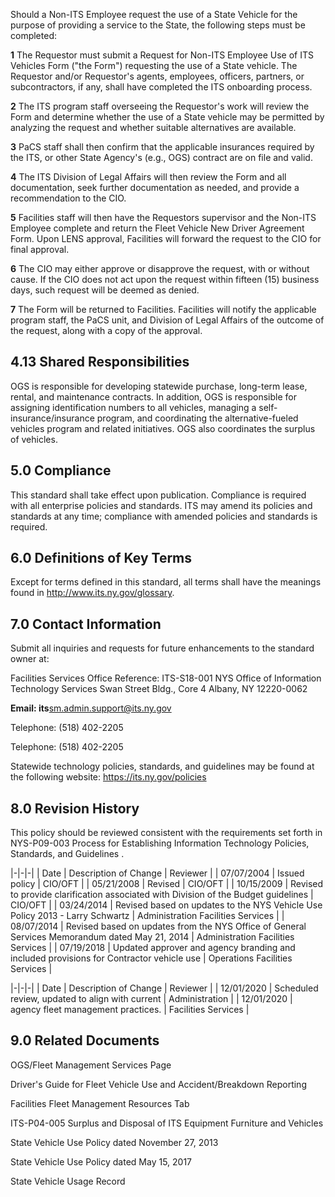 Should a Non-ITS Employee request the use of a State Vehicle for the purpose of providing a service to the State, the following steps must be completed:

**1** The Requestor must submit a Request for Non-ITS Employee Use of ITS Vehicles Form ("the Form") requesting the use of a State vehicle. The Requestor and/or Requestor's agents, employees, officers, partners, or subcontractors, if any, shall have completed the ITS onboarding process.

**2** The ITS program staff overseeing the Requestor's work will review the Form and determine whether the use of a State vehicle may be permitted by analyzing the request and whether suitable alternatives are available.

**3** PaCS staff shall then confirm that the applicable insurances required by the ITS, or other State Agency's (e.g., OGS) contract are on file and valid.

**4** The ITS Division of Legal Affairs will then review the Form and all documentation, seek further documentation as needed, and provide a recommendation to the CIO.

**5** Facilities staff will then have the Requestors supervisor and the Non-ITS Employee complete and return the Fleet Vehicle New Driver Agreement Form. Upon LENS approval, Facilities will forward the request to the CIO for final approval.

**6** The CIO may either approve or disapprove the request, with or without cause. If the CIO does not act upon the request within fifteen (15) business days, such request will be deemed as denied.

**7** The Form will be returned to Facilities. Facilities will notify the applicable program staff, the PaCS unit, and Division of Legal Affairs of the outcome of the request, along with a copy of the approval.

## **4.13 Shared Responsibilities**

OGS is responsible for developing statewide purchase, long-term lease, rental, and maintenance contracts. In addition, OGS is responsible for assigning identification numbers to all vehicles, managing a self-insurance/insurance program, and coordinating the alternative-fueled vehicles program and related initiatives. OGS also coordinates the surplus of vehicles.

## **5.0 Compliance**

This standard shall take effect upon publication. Compliance is required with all enterprise policies and standards. ITS may amend its policies and standards at any time; compliance with amended policies and standards is required.

## **6.0 Definitions of Key Terms**

Except for terms defined in this standard, all terms shall have the meanings found in http://www.its.ny.gov/glossary.

## **7.0 Contact Information**

Submit all inquiries and requests for future enhancements to the standard owner at:

Facilities Services Office Reference: ITS-S18-001 NYS Office of Information Technology Services Swan Street Bldg., Core 4 Albany, NY 12220-0062

**Email: its**sm.admin.support@its.ny.gov

Telephone: (518) 402-2205

Telephone: (518) 402-2205

Statewide technology policies, standards, and guidelines may be found at the following website: https://its.ny.gov/policies

## **8.0 Revision History**

This policy should be reviewed consistent with the requirements set forth in NYS-P09-003 Process for Establishing Information Technology Policies, Standards, and Guidelines .

|-|-|-|
| Date | Description of Change | Reviewer |
| 07/07/2004 | Issued policy | CIO/OFT |
| 05/21/2008 | Revised | CIO/OFT |
| 10/15/2009 | Revised to provide clarification associated with  Division of the Budget guidelines | CIO/OFT |
| 03/24/2014 | Revised based on updates to the NYS Vehicle  Use Policy 2013 - Larry Schwartz | Administration  Facilities Services |
| 08/07/2014 | Revised based on updates from the NYS Office  of General Services Memorandum dated May  21, 2014 | Administration  Facilities Services |
| 07/19/2018 | Updated approver and agency branding and  included provisions for Contractor vehicle use | Operations  Facilities Services |

|-|-|-|
| Date | Description of Change | Reviewer |
| 12/01/2020 | Scheduled review, updated to align with current | Administration |
| 12/01/2020 | agency fleet management practices. | Facilities Services |

## **9.0 Related Documents**

OGS/Fleet Management Services Page

Driver's Guide for Fleet Vehicle Use and Accident/Breakdown Reporting

Facilities Fleet Management Resources Tab

ITS-P04-005 Surplus and Disposal of ITS Equipment Furniture and Vehicles

State Vehicle Use Policy dated November 27, 2013

State Vehicle Use Policy dated May 15, 2017

State Vehicle Usage Record